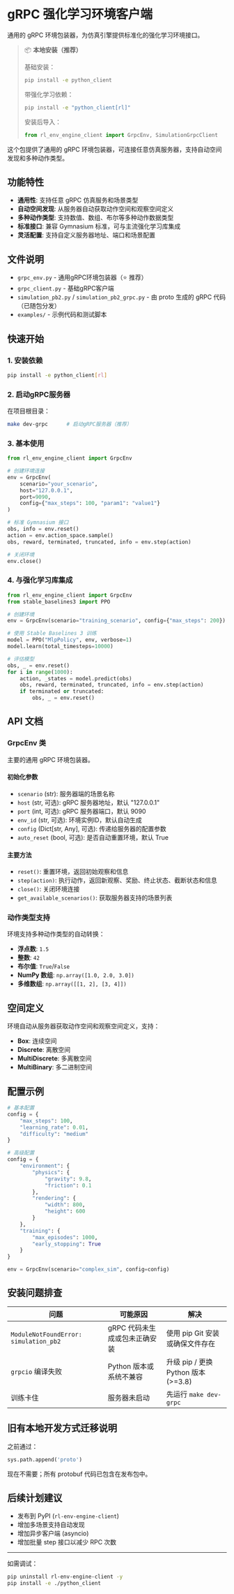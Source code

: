 # gRPC 强化学习环境客户端

通用的 gRPC 环境包装器，为仿真引擎提供标准化的强化学习环境接口。

> 📦 **本地安装（推荐）**
>
> 基础安装：
> ```bash
> pip install -e python_client
> ```
> 带强化学习依赖：
> ```bash
> pip install -e "python_client[rl]"
> ```
>
> 安装后导入：
> ```python
> from rl_env_engine_client import GrpcEnv, SimulationGrpcClient
> ```

这个包提供了通用的 gRPC 环境包装器，可连接任意仿真服务器，支持自动空间发现和多种动作类型。

## 功能特性

- **通用性**: 支持任意 gRPC 仿真服务和场景类型
- **自动空间发现**: 从服务器自动获取动作空间和观察空间定义
- **多种动作类型**: 支持数值、数组、布尔等多种动作数据类型
- **标准接口**: 兼容 Gymnasium 标准，可与主流强化学习库集成
- **灵活配置**: 支持自定义服务器地址、端口和场景配置

## 文件说明

- `grpc_env.py` - 通用gRPC环境包装器（⭐ 推荐）
- `grpc_client.py` - 基础gRPC客户端
- `simulation_pb2.py` / `simulation_pb2_grpc.py` - 由 proto 生成的 gRPC 代码（已随包分发）
- `examples/` - 示例代码和测试脚本

## 快速开始

### 1. 安装依赖

```bash
pip install -e python_client[rl]
```

### 2. 启动gRPC服务器

在项目根目录：
```bash
make dev-grpc      # 启动gRPC服务器（推荐）
```

### 3. 基本使用

```python
from rl_env_engine_client import GrpcEnv

# 创建环境连接
env = GrpcEnv(
    scenario="your_scenario",
    host="127.0.0.1", 
    port=9090,
    config={"max_steps": 100, "param1": "value1"}
)

# 标准 Gymnasium 接口
obs, info = env.reset()
action = env.action_space.sample()
obs, reward, terminated, truncated, info = env.step(action)

# 关闭环境
env.close()
```

### 4. 与强化学习库集成

```python
from rl_env_engine_client import GrpcEnv
from stable_baselines3 import PPO

# 创建环境
env = GrpcEnv(scenario="training_scenario", config={"max_steps": 200})

# 使用 Stable Baselines 3 训练
model = PPO("MlpPolicy", env, verbose=1)
model.learn(total_timesteps=10000)

# 评估模型
obs, _ = env.reset()
for i in range(1000):
    action, _states = model.predict(obs)
    obs, reward, terminated, truncated, info = env.step(action)
    if terminated or truncated:
        obs, _ = env.reset()
```

## API 文档

### GrpcEnv 类

主要的通用 gRPC 环境包装器。

#### 初始化参数

- `scenario` (str): 服务器端的场景名称
- `host` (str, 可选): gRPC 服务器地址，默认 "127.0.0.1"
- `port` (int, 可选): gRPC 服务器端口，默认 9090
- `env_id` (str, 可选): 环境实例ID，默认自动生成
- `config` (Dict[str, Any], 可选): 传递给服务器的配置参数
- `auto_reset` (bool, 可选): 是否自动重置环境，默认 True

#### 主要方法

- `reset()`: 重置环境，返回初始观察和信息
- `step(action)`: 执行动作，返回新观察、奖励、终止状态、截断状态和信息
- `close()`: 关闭环境连接
- `get_available_scenarios()`: 获取服务器支持的场景列表

### 动作类型支持

环境支持多种动作类型的自动转换：

- **浮点数**: `1.5`
- **整数**: `42`
- **布尔值**: `True`/`False`
- **NumPy 数组**: `np.array([1.0, 2.0, 3.0])`
- **多维数组**: `np.array([[1, 2], [3, 4]])`

## 空间定义

环境自动从服务器获取动作空间和观察空间定义，支持：

- **Box**: 连续空间
- **Discrete**: 离散空间  
- **MultiDiscrete**: 多离散空间
- **MultiBinary**: 多二进制空间

## 配置示例

```python
# 基本配置
config = {
    "max_steps": 100,
    "learning_rate": 0.01,
    "difficulty": "medium"
}

# 高级配置
config = {
    "environment": {
        "physics": {
            "gravity": 9.8,
            "friction": 0.1
        },
        "rendering": {
            "width": 800,
            "height": 600
        }
    },
    "training": {
        "max_episodes": 1000,
        "early_stopping": True
    }
}

env = GrpcEnv(scenario="complex_sim", config=config)
```

## 安装问题排查

| 问题                                  | 可能原因                      | 解决                                |
| ------------------------------------- | ----------------------------- | ----------------------------------- |
| `ModuleNotFoundError: simulation_pb2` | gRPC 代码未生成或包未正确安装 | 使用 pip Git 安装或确保文件存在     |
| `grpcio` 编译失败                     | Python 版本或系统不兼容       | 升级 pip / 更换 Python 版本 (>=3.8) |
| 训练卡住                              | 服务器未启动                  | 先运行 `make dev-grpc`              |

## 旧有本地开发方式迁移说明

之前通过：
```python
sys.path.append('proto')
```
现在不需要；所有 protobuf 代码已包含在发布包中。

## 后续计划建议
- 发布到 PyPI (`rl-env-engine-client`)
- 增加多场景支持自动发现
- 增加异步客户端 (asyncio)
- 增加批量 step 接口以减少 RPC 次数

---
如需调试：
```bash
pip uninstall rl-env-engine-client -y
pip install -e ./python_client
```
